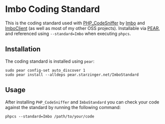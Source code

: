 Imbo Coding Standard
====================

This is the coding standard used with [PHP_CodeSniffer](http://pear.php.net/package/PHP_CodeSniffer) by [Imbo](https://github.com/christeredvartsen/imbo) and [ImboClient](https://github.com/christeredvartsen/imboclient-php) (as well as most of my other OSS projects). Installable via [PEAR](http://pear.php.net), and referenced using `--standard=Imbo` when executing `phpcs`.

Installation
------------
The coding standard is installed using `pear`:

```
sudo pear config-set auto_discover 1
sudo pear install --alldeps pear.starzinger.net/ImboStandard
```

Usage
-----
After installing `PHP_CodeSniffer` and `ImboStandard` you can check your code against the standard by running the following command:

```
phpcs --standard=Imbo /path/to/your/code
```
